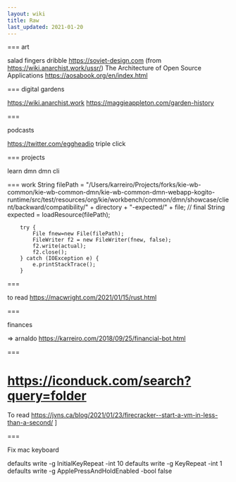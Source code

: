 ```yaml
---
layout: wiki
title: Raw
last_updated: 2021-01-20
---
```


===
art

salad fingers
dribble
https://soviet-design.com (from https://wiki.anarchist.work/ussr/)
The Architecture of Open Source Applications https://aosabook.org/en/index.html

===
digital gardens

https://wiki.anarchist.work
https://maggieappleton.com/garden-history

===

podcasts

https://twitter.com/eggheadio
triple click

===
projects

learn dmn
dmn cli

===
work
String filePath = "/Users/karreiro/Projects/forks/kie-wb-common/kie-wb-common-dmn/kie-wb-common-dmn-webapp-kogito-runtime/src/test/resources/org/kie/workbench/common/dmn/showcase/client/backward/compatibility/" + directory + "-expected/" + file;
// final String expected = loadResource(filePath);

        try {
            File fnew=new File(filePath);
            FileWriter f2 = new FileWriter(fnew, false);
            f2.write(actual);
            f2.close();
        } catch (IOException e) {
            e.printStackTrace();
        }

===

to read https://macwright.com/2021/01/15/rust.html

===

finances

=> arnaldo https://karreiro.com/2018/09/25/financial-bot.html

===

https://iconduck.com/search?query=folder
=======
To read https://jvns.ca/blog/2021/01/23/firecracker--start-a-vm-in-less-than-a-second/
]

===

Fix mac keyboard

defaults write -g InitialKeyRepeat -int 10
defaults write -g KeyRepeat -int 1 defaults write -g ApplePressAndHoldEnabled -bool false